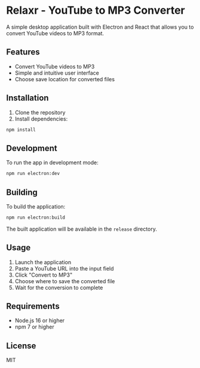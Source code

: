 # Relaxr - YouTube to MP3 Converter

A simple desktop application built with Electron and React that allows you to convert YouTube videos to MP3 format.

## Features

- Convert YouTube videos to MP3
- Simple and intuitive user interface
- Choose save location for converted files

## Installation

1. Clone the repository
2. Install dependencies:
```bash
npm install
```

## Development

To run the app in development mode:

```bash
npm run electron:dev
```

## Building

To build the application:

```bash
npm run electron:build
```

The built application will be available in the `release` directory.

## Usage

1. Launch the application
2. Paste a YouTube URL into the input field
3. Click "Convert to MP3"
4. Choose where to save the converted file
5. Wait for the conversion to complete

## Requirements

- Node.js 16 or higher
- npm 7 or higher

## License

MIT
